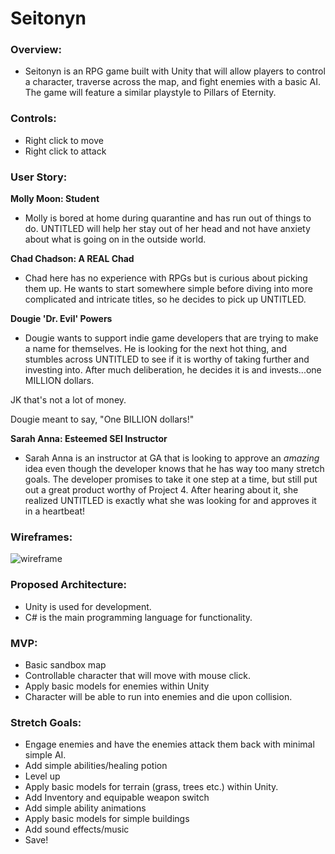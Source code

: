 # Seitonyn

### Overview:
- Seitonyn is an RPG game built with Unity that will allow players to control a character, traverse across the map, and fight enemies with a basic AI. The game will feature a similar playstyle to Pillars of Eternity.

### Controls:
- Right click to move
- Right click to attack

### User Story:

**Molly Moon: Student**

- Molly is bored at home during quarantine and has run out of things to do. UNTITLED will help her stay out of her head and not have anxiety about what is going on in the outside world. 

**Chad Chadson: A REAL Chad**

- Chad here has no experience with RPGs but is curious about picking them up. He wants to start somewhere simple before diving into more complicated and intricate titles, so he decides to pick up UNTITLED.


**Dougie 'Dr. Evil' Powers**

- Dougie wants to support indie game developers that are trying to make a name for themselves. He is looking for the next hot thing, and stumbles across UNTITLED to see if it is worthy of taking further and investing into. After much deliberation, he decides it is and invests...one MILLION dollars.

JK that's not a lot of money. 

Dougie meant to say, "One BILLION dollars!"

**Sarah Anna: Esteemed SEI Instructor**

- Sarah Anna is an instructor at GA that is looking to approve an *amazing* idea even though the developer knows  that he has way too many stretch goals. The developer promises to take it one step at a time, but still put out a great product worthy of Project 4. After hearing about it, she realized UNTITLED is exactly what she was looking for and approves it in a heartbeat!


### Wireframes:
![wireframe](wireframe.png)

### Proposed Architecture:
- Unity is used for development.
- C# is the main programming language for functionality.

### MVP:
- Basic sandbox map
- Controllable character that will move with mouse click.
- Apply basic models for enemies within Unity 
- Character will be able to run into enemies and die upon collision. 

### Stretch Goals:
- Engage enemies and have the enemies attack them back with minimal simple AI.
- Add simple abilities/healing potion
- Level up 
- Apply basic models for terrain (grass, trees etc.) within Unity.
- Add Inventory and equipable weapon switch
- Add simple ability animations
- Apply basic models for simple buildings
-  Add sound effects/music
-  Save!
